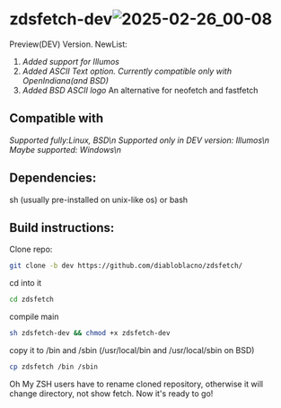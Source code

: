 # zdsfetch-dev![2025-02-26_00-08](https://github.com/user-attachments/assets/877fed4b-f3ef-4ad9-926f-3b6b337e97c7)


Preview(DEV) Version.
NewList:
1. _Added support for Illumos_
2. _Added ASCII Text option. Currently compatible only with OpenIndiana(and BSD)_
3. _Added BSD ASCII logo_
An alternative for neofetch and fastfetch
## Compatible with
_Supported fully:Linux, BSD\n
Supported only in DEV version: Illumos\n
Maybe supported: Windows\n_
## Dependencies:
sh (usually pre-installed on unix-like os) or bash
## Build instructions:
Clone repo:
```sh
git clone -b dev https://github.com/diabloblacno/zdsfetch/
```
cd into it
```sh
cd zdsfetch
```
compile main
```sh
sh zdsfetch-dev && chmod +x zdsfetch-dev
```
copy it to /bin and /sbin (/usr/local/bin and /usr/local/sbin on BSD)
```sh
cp zdsfetch /bin /sbin
```
Oh My ZSH users have to rename cloned repository, otherwise it will change directory, not show fetch.
Now it's ready to go!
